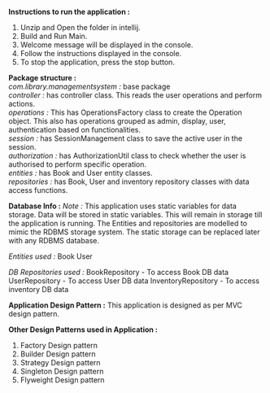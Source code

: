 **Instructions to run the application :**
1. Unzip and Open the folder in intellij.
2. Build and Run Main.
3. Welcome message will be displayed in the console.
4. Follow the instructions displayed in the console.
5. To stop the application, press the stop button.

**Package structure :**<br>
_com.library.managementsystem :_ base package <br>
_controller :_ has controller class. This reads the user operations and perform actions.<br>
_operations :_ This has OperationsFactory class to create the Operation object. 
             This also has operations grouped as admin, display, user, authentication based on functionalities.<br>
_session :_ has SessionManagement class to save the active user in the session.<br>
_authorization :_ has AuthorizationUtil class to check whether the user is authorised to perform specific operation.<br>
_entities :_ has Book and User entity classes.<br>
_repositories :_ has Book, User and inventory repository classes with data access functions.<br>

**Database Info :**
_Note :_ 
This application uses static variables for data storage. 
Data will be stored in static variables. This will remain in storage till the application is running.
The Entities and repositories are modelled to mimic the RDBMS storage system.
The static storage can be replaced later with any RDBMS database.

_Entities used :_
Book
User 

_DB Repositories used :_
BookRepository - To access Book DB data
UserRepository - To access User DB data
InventoryRepository - To access inventory DB data

**Application Design Pattern :**
This application is designed as per MVC design pattern. 

**Other Design Patterns used in Application :**
1. Factory Design pattern
2. Builder Design pattern
3. Strategy Design pattern
4. Singleton Design pattern
5. Flyweight Design pattern
